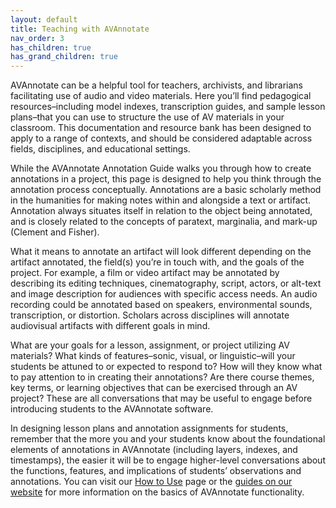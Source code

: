 ```yaml
---
layout: default
title: Teaching with AVAnnotate
nav_order: 3
has_children: true
has_grand_children: true
---
```


AVAnnotate can be a helpful tool for teachers, archivists, and librarians facilitating use of audio and video materials. Here you’ll find pedagogical resources–including model indexes, transcription guides, and sample lesson plans–that you can use to structure the use of AV materials in your classroom. This documentation and resource bank has been designed to apply to a range of contexts, and should be considered adaptable across fields, disciplines, and educational settings. 

While the AVAnnotate Annotation Guide walks you through how to create annotations in a project, this page is designed to help you think through the annotation process conceptually. Annotations are a basic scholarly method in the humanities for making notes within and alongside a text or artifact. Annotation always situates itself in relation to the object being annotated, and is closely related to the concepts of paratext, marginalia, and mark-up (Clement and Fisher). 

What it means to annotate an artifact will look different depending on the artifact annotated, the field(s) you’re in touch with, and the goals of the project. For example, a film or video artifact may be annotated by describing its editing techniques, cinematography, script, actors, or alt-text and image description for audiences with specific access needs. An audio recording could be annotated based on speakers, environmental sounds, transcription, or distortion. Scholars across disciplines will annotate audiovisual artifacts with different goals in mind.

What are your goals for a lesson, assignment, or project utilizing AV materials? What kinds of features–sonic, visual, or linguistic–will your students be attuned to or expected to respond to? How will they know what to pay attention to in creating their annotations? Are there course themes, key terms, or learning objectives that can be exercised through an AV project? These are all conversations that may be useful to engage before introducing students to the AVAnnotate software. 

In designing lesson plans and annotation assignments for students, remember that the more you and your students know about the foundational elements of annotations in AVAnnotate (including layers, indexes, and timestamps), the easier it will be to engage higher-level conversations about the functions, features, and implications of students’ observations and annotations. You can visit our [How to Use](https://hipstas.github.io/ava_docs/docs/HowtoUse.html) page or the [guides on our website](https://av-annotate.org/how-to-use/) for more information on the basics of AVAnnotate functionality. 

